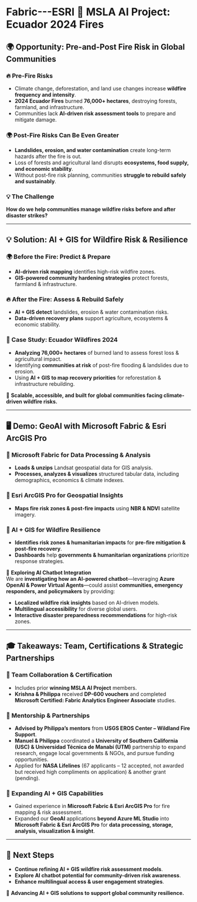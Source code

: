 # Fabric---ESRI 🚀 MSLA AI Project: Ecuador 2024 Fires

## 🌍 Opportunity: Pre-and-Post Fire Risk in Global Communities

### 🔥 Pre-Fire Risks
- Climate change, deforestation, and land use changes increase **wildfire frequency and intensity**.
- **2024 Ecuador Fires** burned **76,000+ hectares**, destroying forests, farmland, and infrastructure.
- Communities lack **AI-driven risk assessment tools** to prepare and mitigate damage.

### 🌍 Post-Fire Risks Can Be Even Greater
- **Landslides, erosion, and water contamination** create long-term hazards after the fire is out.
- Loss of forests and agricultural land disrupts **ecosystems, food supply, and economic stability**.
- Without post-fire risk planning, communities **struggle to rebuild safely and sustainably**.

### 💡 The Challenge
**How do we help communities manage wildfire risks before and after disaster strikes?**

---

## 💡 Solution: AI + GIS for Wildfire Risk & Resilience

### 🌍 Before the Fire: Predict & Prepare
- **AI-driven risk mapping** identifies high-risk wildfire zones.
- **GIS-powered community hardening strategies** protect forests, farmland & infrastructure.

### 🔥 After the Fire: Assess & Rebuild Safely
- **AI + GIS detect** landslides, erosion & water contamination risks.
- **Data-driven recovery plans** support agriculture, ecosystems & economic stability.

### 📌 Case Study: Ecuador Wildfires 2024
- **Analyzing 76,000+ hectares** of burned land to assess forest loss & agricultural impact.
- Identifying **communities at risk** of post-fire flooding & landslides due to erosion.
- Using **AI + GIS to map recovery priorities** for reforestation & infrastructure rebuilding.

🔹 **Scalable, accessible, and built for global communities facing climate-driven wildfire risks.**

---

## 🖥️ Demo: GeoAI with Microsoft Fabric & Esri ArcGIS Pro

### 📍 Microsoft Fabric for Data Processing & Analysis
- **Loads & unzips** Landsat geospatial data for GIS analysis.
- **Processes, analyzes & visualizes** structured tabular data, including demographics, economics & climate indexes.

### 📍 Esri ArcGIS Pro for Geospatial Insights
- **Maps fire risk zones & post-fire impacts** using **NBR & NDVI** satellite imagery.

### 📍 AI + GIS for Wildfire Resilience
- **Identifies risk zones & humanitarian impacts** for **pre-fire mitigation & post-fire recovery**.
- **Dashboards** help **governments & humanitarian organizations** prioritize response strategies.

📌 **Exploring AI Chatbot Integration**  
We are **investigating how an AI-powered chatbot**—leveraging **Azure OpenAI & Power Virtual Agents**—could assist **communities, emergency responders, and policymakers** by providing:  
- **Localized wildfire risk insights** based on AI-driven models.  
- **Multilingual accessibility** for diverse global users.  
- **Interactive disaster preparedness recommendations** for high-risk zones.  

---

## 🎓 Takeaways: Team, Certifications & Strategic Partnerships

### 📍 Team Collaboration & Certification
- Includes prior **winning MSLA AI Project** members.
- **Krishna & Philippa** received **DP-600 vouchers** and completed **Microsoft Certified: Fabric Analytics Engineer Associate** studies.

### 📍 Mentorship & Partnerships
- **Advised by Philippa’s mentors** from **USGS EROS Center – Wildland Fire Support**.
- **Manuel & Philippa** coordinated a **University of Southern California (USC) & Universidad Técnica de Manabí (UTM)** partnership to expand research, engage local governments & NGOs, and pursue funding opportunities.
- Applied for **NASA Lifelines** (67 applicants – 12 accepted, not awarded but received high compliments on application) & another grant (pending).

### 📍 Expanding AI + GIS Capabilities
- Gained experience in **Microsoft Fabric & Esri ArcGIS Pro** for fire mapping & risk assessment.
- Expanded our **GeoAI** applications **beyond Azure ML Studio** into **Microsoft Fabric & Esri ArcGIS Pro** for **data processing, storage, analysis, visualization & insight**.

---

## 📌 Next Steps
- **Continue refining AI + GIS wildfire risk assessment models**.  
- **Explore AI chatbot potential for community-driven risk awareness**.  
- **Enhance multilingual access & user engagement strategies**.  

🚀 **Advancing AI + GIS solutions to support global community resilience.**
